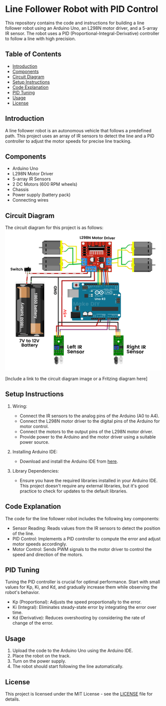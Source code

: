 # Line Follower Robot with PID Control

This repository contains the code and instructions for building a line follower robot using an Arduino Uno, an L298N motor driver, and a 5-array IR sensor. The robot uses a PID (Proportional-Integral-Derivative) controller to follow a line with high precision.

## Table of Contents
- [Introduction](#introduction)
- [Components](#components)
- [Circuit Diagram](#circuit-diagram)
- [Setup Instructions](#setup-instructions)
- [Code Explanation](#code-explanation)
- [PID Tuning](#pid-tuning)
- [Usage](#usage)
- [License](#license)

## Introduction
A line follower robot is an autonomous vehicle that follows a predefined path. This project uses an array of IR sensors to detect the line and a PID controller to adjust the motor speeds for precise line tracking.

## Components
- Arduino Uno
- L298N Motor Driver
- 5-array IR Sensors
- 2 DC Motors (600 RPM wheels)
- Chassis
- Power supply (battery pack)
- Connecting wires

## Circuit Diagram
The circuit diagram for this project is as follows:
![Circuit Diagram](https://github.com/mostafayossrii/LFR/blob/main/OldVersion/Arduino-Line-Following-Robot-1024x922.png)

[Include a link to the circuit diagram image or a Fritzing diagram here]
## Setup Instructions

1. Wiring:
    - Connect the IR sensors to the analog pins of the Arduino (A0 to A4).
    - Connect the L298N motor driver to the digital pins of the Arduino for motor control.
    - Connect the motors to the output pins of the L298N motor driver.
    - Provide power to the Arduino and the motor driver using a suitable power source.

2. Installing Arduino IDE:
    - Download and install the Arduino IDE from [here](https://www.arduino.cc/en/Main/Software).

3. Library Dependencies:
    - Ensure you have the required libraries installed in your Arduino IDE. This project doesn't require any external libraries, but it's good practice to check for updates to the default libraries.

## Code Explanation
The code for the line follower robot includes the following key components:

- Sensor Reading: Reads values from the IR sensors to detect the position of the line.
- PID Control: Implements a PID controller to compute the error and adjust motor speeds accordingly.
- Motor Control: Sends PWM signals to the motor driver to control the speed and direction of the motors.

## PID Tuning
Tuning the PID controller is crucial for optimal performance. Start with small values for Kp, Ki, and Kd, and gradually increase them while observing the robot's behavior.

- Kp (Proportional): Adjusts the speed proportionally to the error.
- Ki (Integral): Eliminates steady-state error by integrating the error over time.
- Kd (Derivative): Reduces overshooting by considering the rate of change of the error.

## Usage
1. Upload the code to the Arduino Uno using the Arduino IDE.
2. Place the robot on the track.
3. Turn on the power supply.
4. The robot should start following the line automatically.

## License
This project is licensed under the MIT License - see the [LICENSE](LICENSE) file for details.
